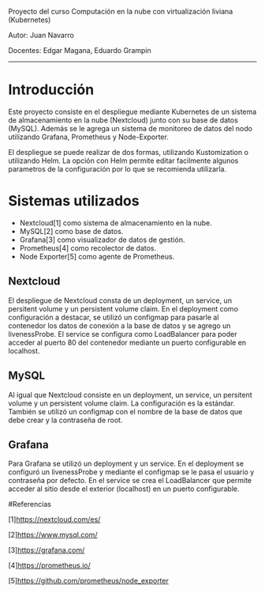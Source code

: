 Proyecto del curso Computación en la nube con virtualización liviana (Kubernetes)

Autor: Juan Navarro

Docentes: Edgar Magana, Eduardo Grampin

---

# Introducción
Este proyecto consiste en el despliegue mediante Kubernetes de un sistema de almacenamiento en la nube (Nextcloud) junto con su base de datos (MySQL). Además se le agrega un sistema de monitoreo de datos del nodo utilizando Grafana, Prometheus y Node-Exporter.

El despliegue se puede realizar de dos formas, utilizando Kustomization o utilizando Helm. La opción con Helm permite editar facilmente algunos parametros de la configuración por lo que se recomienda utilizarla.

# Sistemas utilizados

- Nextcloud[1] como sistema de almacenamiento en la nube.
- MySQL[2] como base de datos.
- Grafana[3] como visualizador de datos de gestión.
- Prometheus[4] como recolector de datos.
- Node Exporter[5] como agente de Prometheus.

## Nextcloud

El despliegue de Nextcloud consta de un deployment, un service, un persitent volume y un persistent volume claim. En el deployment como configuración a destacar, se utilizó un configmap para pasarle al contenedor los datos de conexión a la base de datos y se agrego un livenessProbe. El service se configura como LoadBalancer para poder acceder al puerto 80 del contenedor mediante un puerto configurable en localhost.

## MySQL

Al igual que Nextcloud consiste en un deployment, un service, un persitent volume y un persistent volume claim. La configuración es la estándar. También se utilizó un configmap con el nombre de la base de datos que debe crear y la contraseña de root.

## Grafana

Para Grafana se utilizó un deployment y un service. En el deployment se configuró un livenessProbe y mediante el configmap se le pasa el usuario y contraseña por defecto. En el service se crea el LoadBalancer que permite acceder al sitio desde el exterior (localhost) en un puerto configurable.



#Referencias

[1]https://nextcloud.com/es/

[2]https://www.mysql.com/

[3]https://grafana.com/

[4]https://prometheus.io/

[5]https://github.com/prometheus/node_exporter
